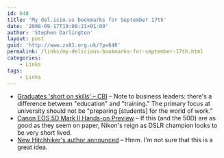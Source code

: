 ```yaml
---
id: 640
title: 'My del.icio.us bookmarks for September 17th'
date: '2008-09-17T19:00:21+01:00'
author: 'Stephen Darlington'
layout: post
guid: 'http://www.zx81.org.uk/?p=640'
permalink: /links/my-delicious-bookmarks-for-september-17th.html
categories:
    - Links
tags:
    - Links
---
```


- [Graduates 'short on skills' – CBI](http://news.bbc.co.uk/1/hi/education/7621637.stm) – Note to business leaders: there's a difference between "education" and "training." The primary focus at university should not be "preparing \[students\] for the world of work."
- [Canon EOS 5D Mark II Hands-on Preview](http://www.dpreview.com/previews/canoneos5dmarkii/) – If this (and the 50D) are as good as they seem on paper, Nikon's reign as DSLR champion looks to be very short lived.
- [New Hitchhiker's author announced](http://news.bbc.co.uk/1/hi/entertainment/7619828.stm) – Hmm. I'm not sure that this is a great idea.